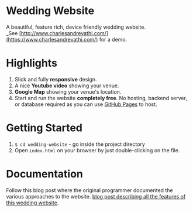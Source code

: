 # Wedding Website
A beautiful, feature rich, device friendly wedding website.  
_See [http://www.charlesandrevathi.com/](https://www.charlesandrevathi.com/) for a demo. 
# Highlights
1. Slick and fully __responsive__ design.
2. A nice __Youtube video__ showing your venue.
3. __Google Map__ showing your venue's location.
8. Start and run the website __completely free__. No hosting, backend server, or database required as you can use
   [GitHub Pages](https://pages.github.com/) to host.

# Getting Started
1. `$ cd wedding-website` - go inside the project directory
2. Open `index.html` on your browser by just double-clicking on the file.

# Documentation
Follow this blog post where the original programmer documented the various approaches to the website.
[blog post describing all the features of this wedding website](https://blog.rampatra.com/wedding-website).

